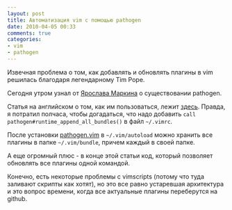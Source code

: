 ```yaml
---
layout: post
title: Автоматизация vim с помощью pathogen
date: 2010-04-05 00:33
comments: true
categories: 
- vim
- pathogen
---
```

Извечная проблема о том, как добавлять и обновлять плагины в vim решилась благодаря легендарному Tim Pope.

Сегодня утром узнал от <a href="http://twitter.com/yaroslav">Ярослава Маркина</a> о существовании pathogen.

Статья на английском о том, как им пользоваться, лежит <a
href="http://tammersaleh.com/posts/the-modern-vim-config-with-pathogen">здесь</a>. Правда, я потратил полчаса, чтобы
догадаться, что надо добавить <code>call pathogen#runtime_append_all_bundles()</code> в файл <code>~/.vimrc</code>.

После установки <a href="http://github.com/tpope/vim-pathogen/raw/master/autoload/pathogen.vim">pathogen.vim</a> в
<code>~/.vim/autoload</code> можно хранить все плагины в папке <code>~/.vim/bundle</code>, причем каждый в своей папке.

А еще огромный плюс - в конце этой статьи код, который позволяет обновлять все плагины одной командой.

Конечно, есть некоторые проблемы с vimscripts (потому что туда заливают скрипты как хотят), но это все равно устаревшая
архитектура и это вопрос времени, когда все актуальные плагины переберутся на github.
